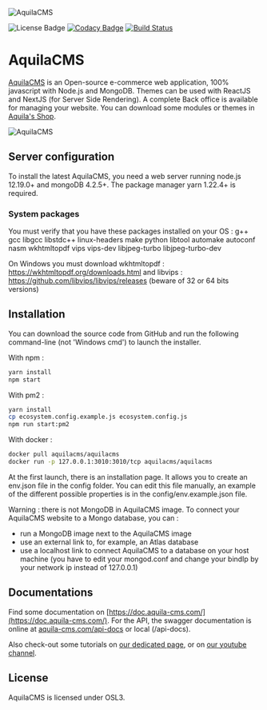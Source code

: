 ![AquilaCMS](https://www.aquila-cms.com/images/medias/1024x200-90/5eb883a6e88bcc4391038570/AquilaCMS.png)

![License Badge](https://img.shields.io/badge/license-OSL3.0-success.svg)
[![Codacy Badge](https://api.codacy.com/project/badge/Grade/3ac2a8b4b7ac4b6880b49d544fdabfcd)](https://app.codacy.com/manual/AquilaCMS/AquilaCMS?utm_source=github.com&utm_medium=referral&utm_content=AquilaCMS/AquilaCMS&utm_campaign=Badge_Grade_Dashboard)
[![Build Status](https://travis-ci.com/AquilaCMS/AquilaCMS.svg?branch=master)](https://travis-ci.com/AquilaCMS/AquilaCMS)

# AquilaCMS

[AquilaCMS](https://www.aquila-cms.com) is an Open-source e-commerce web application, 100% javascript with Node.js and MongoDB. Themes can be used with ReactJS and NextJS (for Server Side Rendering). A complete Back office is available for managing your website. You can download some modules or themes in [Aquila's Shop](https://shop.aquila-cms.com).

![AquilaCMS](https://www.aquila-cms.com/medias/aquilacms_pres.gif)

## Server configuration

To install the latest AquilaCMS, you need a web server running node.js 12.19.0+ and mongoDB 4.2.5+.
The package manager yarn 1.22.4+ is required.

### System packages

You must verify that you have these packages installed on your OS :
g++ gcc libgcc libstdc++ linux-headers make python libtool automake autoconf nasm wkhtmltopdf vips vips-dev libjpeg-turbo libjpeg-turbo-dev

On Windows you must download wkhtmltopdf : https://wkhtmltopdf.org/downloads.html and libvips : https://github.com/libvips/libvips/releases (beware of 32 or 64 bits versions)

## Installation

You can download the source code from GitHub and run the following command-line (not 'Windows cmd') to launch the installer.

With npm :
```bash
yarn install
npm start
```

With pm2 :
```bash
yarn install
cp ecosystem.config.example.js ecosystem.config.js
npm run start:pm2
```

With docker :
```bash
docker pull aquilacms/aquilacms
docker run -p 127.0.0.1:3010:3010/tcp aquilacms/aquilacms
```

At the first launch, there is an installation page. It allows you to create an env.json file in the config folder.
You can edit this file manually, an example of the different possible properties is in the config/env.example.json file.

Warning : there is not MongoDB in AquilaCMS image. To connect your AquilaCMS website to a Mongo database, you can :
- run a MongoDB image next to the AquilaCMS image
- use an external link to, for example, an Atlas database
- use a localhost link to connect AquilaCMS to a database on your host machine (you have to edit your mongod.conf and change your bindIp by your network ip instead of 127.0.0.1)

## Documentations
Find some documentation on [https://doc.aquila-cms.com/](https://doc.aquila-cms.com/). For the API, the swagger documentation is online at [aquila-cms.com/api-docs](https://www.aquila-cms.com/api-docs) or local (/api-docs).

Also check-out some tutorials on [our dedicated page](https://www.aquila-cms.com/resources-documentation), or on [our youtube channel](https://www.youtube.com/channel/UCaPllnLkB6V6Jj89i40CrgQ).

## License
AquilaCMS is licensed under OSL3.
